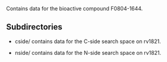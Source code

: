 Contains data for the bioactive compound F0804-1644.

## Subdirectories

- cside/ contains data for the C-side search space on rv1821.

- nside/ contains data for the N-side search space on rv1821.

